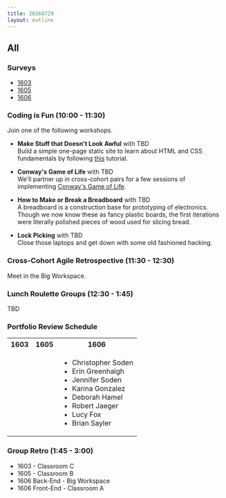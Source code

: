 ```yaml
---
title: 20160729
layout: outline
---
```


## All

### Surveys

* [1603]()
* [1605]()
* [1606]()

### Coding is Fun (10:00 - 11:30)
Join one of the following workshops.  

* **Make Stuff that Doesn't Look Awful** with TBD  
Build a simple one-page static site to learn about HTML and CSS fundamentals by following [this](https://github.com/turingschool-examples/introductory-static-site) tutorial.

* **Conway's Game of Life** with TBD  
We'll partner up in cross-cohort pairs for a few sessions of implementing [Conway's Game of Life](https://en.wikipedia.org/wiki/Conway%27s_Game_of_Life).

* **How to Make or Break a Breadboard** with TBD  
A breadboard is a construction base for prototyping of electronics. Though we now know these as fancy plastic boards, the first iterations were literally polished pieces of wood used for slicing bread.

* **Lock Picking** with TBD  
Close those laptops and get down with some old fashioned hacking.

### Cross-Cohort Agile Retrospective (11:30 - 12:30)
Meet in the Big Workspace.

### Lunch Roulette Groups (12:30 - 1:45)
TBD

### Portfolio Review Schedule
<table>
  <tbody>
    <tr>
      <th>1603</th>
      <th>1605</th>
      <th>1606</th>
    </tr>
    <tr>
      <td>
        <!-- With Mike
        <ul>
          <li>Time - Student</li>
        </ul>        
        With Jeff
        <ul>
          <li>Time - Student</li>
        </ul>
        With Beth
        <ul>
          <li>Time - Student</li>
        </ul> -->
      </td>
      <td>
        <!-- With Andrew
        <ul>
          <li>Time - Student</li>
        </ul>        
        With Casey
        <ul>
          <li>Time - Student</li>
        </ul> -->
      </td>
      <td>
        <ul>
          <li>Christopher Soden</li>
          <li>Erin Greenhalgh</li>
          <li>Jennifer Soden</li>
          <li>Karina Gonzalez</li>
          <li>Deborah Hamel</li>
          <li>Robert Jaeger</li>
          <li>Lucy Fox</li>
          <li>Brian Sayler</li>
        </ul>        
      </td>
    </tr>
  </tbody>
</table>

### Group Retro (1:45 - 3:00)
* 1603 - Classroom C
* 1605 - Classroom B
* 1606 Back-End - Big Workspace
* 1606 Front-End - Classroom A
